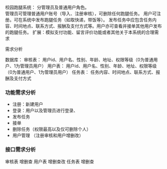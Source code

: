 



校园跑腿系统：
分管理员及普通用户角色。	
管理员可管理普通用户账号（导入、注册审核），可删除任何跑腿任务。
用户可注册。可在系统中发布跑腿任务（如取快递，带饭等）。
发布任务中应包含任务内容、时间地点、联系方式、报酬及支付方式等。用户亦可查看并接单其他用户发布的跑腿任务。
	扩展：模拟支付功能、留言评价功能或者其他关于本系统的合理需求	


需求分析

数据库： 
    审核表：
        用户id、用户名、性别、年龄、地址、权限等级（0为普通用户、1为管理员用户）
    用户表：
        用户id、用户名、性别、年龄、地址、权限等级（0为普通用户、1为管理员用户）
    任务表：
        任务内容、时间地点、联系方式、报酬及支付方式

### 功能需求分析

* 注册：新建用户
* 登录：用户以及管理员进行登录、
* 发布任务
* 接单
* 删除任务（权限最高以及仅可删除个人）
* 用户管理 （注册审核和用户增删改）


### 接口需求分析

审核表 增删查
用户表 增删查改
任务表 增删查



    
    